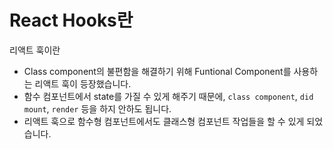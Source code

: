 # React Hooks란

리액트 훅이란

- Class component의 불편함을 해결하기 위해 Funtional Component를 사용하는 리액트 훅이 등장했습니다.
- 함수 컴포넌트에서 state를 가질 수 있게 해주기 때문에, `class component`, `did mount`, `render` 등을 하지 안하도 됩니다.
- 리액트 훅으로 함수형 컴포넌트에서도 클래스형 컴포넌트 작업들을 할 수 있게 되었습니다.
